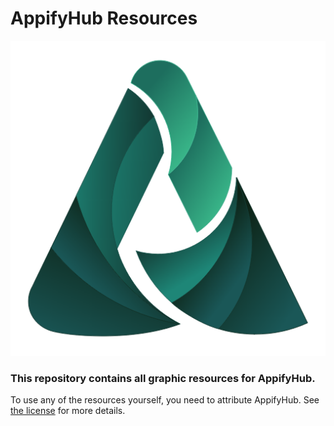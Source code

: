 # AppifyHub Resources

![AppifyHub Logo](./resources/logo.png)

### This repository contains all graphic resources for AppifyHub.

To use any of the resources yourself, you need to attribute AppifyHub.
See [the license](./LICENSE) for more details.